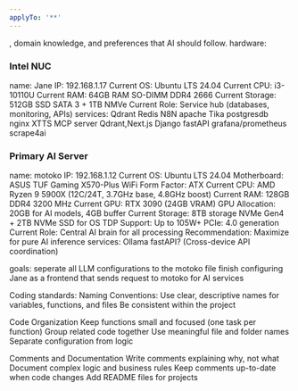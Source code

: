 ```yaml
---
applyTo: '**'
---
```

, domain knowledge, and preferences that AI should follow.
hardware:
### **Intel NUC**
name: Jane
IP: 192.168.1.17
Current OS: Ubuntu LTS 24.04
Current CPU: i3-10110U 
Current RAM: 64GB RAM SO-DIMM DDR4 2666
Current Storage: 512GB SSD SATA 3 + 1TB NMVe 
Current Role: Service hub (databases, monitoring, APIs)
    services: Qdrant Redis N8N apache Tika postgresdb nginx XTTS MCP server Qdrant,Next.js Django fastAPI grafana/prometheus scrape4ai


### **Primary AI Server**
name: motoko
IP: 192.168.1.12
Current OS: Ubuntu LTS 24.04
Motherboard: ASUS TUF Gaming X570-Plus WiFi
Form Factor: ATX
Current CPU: AMD Ryzen 9 5900X (12C/24T, 3.7GHz base, 4.8GHz boost)
Current RAM: 128GB DDR4 3200 MHz
Current GPU: RTX 3090 (24GB VRAM)
    GPU Allocation: 20GB for AI models, 4GB buffer
Current Storage: 8TB storage NVMe Gen4 + 2TB NVMe SSD for OS
TDP Support: Up to 105W+
PCIe: 4.0 generation
Current Role: Central AI brain for all processing
Recommendation: Maximize for pure AI inference
    services: Ollama fastAPI? (Cross-device API coordination)

goals:
seperate all LLM configurations to the motoko file
finish configuring Jane as a frontend that sends request to motoko for AI services

Coding standards:
Naming Conventions:
Use clear, descriptive names for variables, functions, and files
Be consistent within the project

Code Organization
Keep functions small and focused (one task per function)
Group related code together
Use meaningful file and folder names
Separate configuration from logic

Comments and Documentation
Write comments explaining why, not what
Document complex logic and business rules
Keep comments up-to-date when code changes
Add README files for projects
